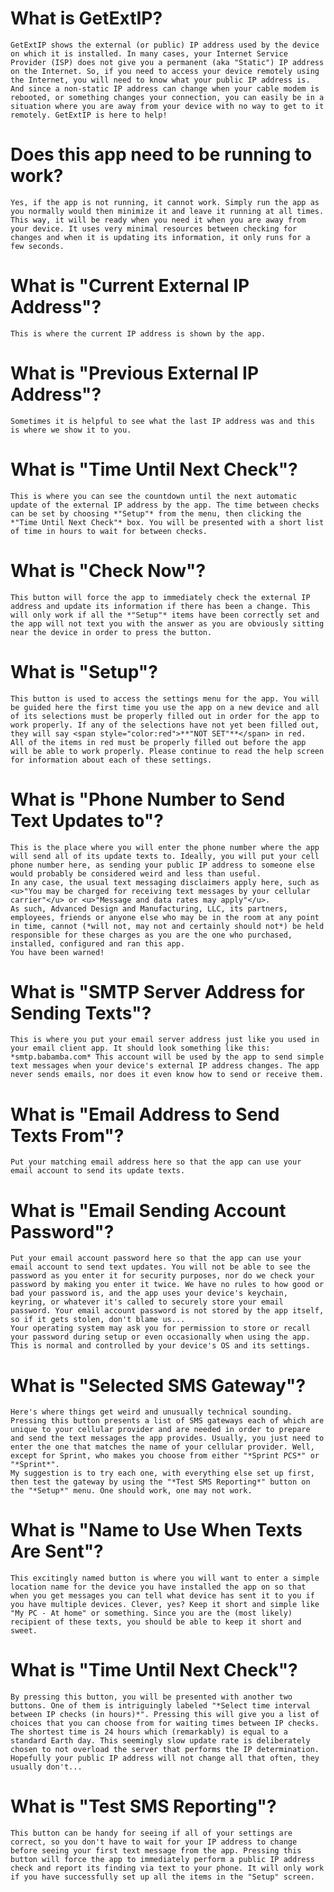 # What is GetExtIP?
	GetExtIP shows the external (or public) IP address used by the device on which it is installed. In many cases, your Internet Service Provider (ISP) does not give you a permanent (aka "Static") IP address on the Internet. So, if you need to access your device remotely using the Internet, you will need to know what your public IP address is. And since a non-static IP address can change when your cable modem is rebooted, or something changes your connection, you can easily be in a situation where you are away from your device with no way to get to it remotely. GetExtIP is here to help!

# Does this app need to be running to work?
	Yes, if the app is not running, it cannot work. Simply run the app as you normally would then minimize it and leave it running at all times. This way, it will be ready when you need it when you are away from your device. It uses very minimal resources between checking for changes and when it is updating its information, it only runs for a few seconds.

# What is "Current External IP Address"?
	This is where the current IP address is shown by the app.

# What is "Previous External IP Address"?
	Sometimes it is helpful to see what the last IP address was and this is where we show it to you.

# What is "Time Until Next Check"?
	This is where you can see the countdown until the next automatic update of the external IP address by the app. The time between checks can be set by choosing *"Setup"* from the menu, then clicking the *"Time Until Next Check"* box. You will be presented with a short list of time in hours to wait for between checks.

# What is "Check Now"?
	This button will force the app to immediately check the external IP address and update its information if there has been a change. This will only work if all the *"Setup"* items have been correctly set and the app will not text you with the answer as you are obviously sitting near the device in order to press the button.

# What is "Setup"?
	This button is used to access the settings menu for the app. You will be guided here the first time you use the app on a new device and all of its selections must be properly filled out in order for the app to work properly. If any of the selections have not yet been filled out, they will say <span style="color:red">**"NOT SET"**</span> in red.
	All of the items in red must be properly filled out before the app will be able to work properly. Please continue to read the help screen for information about each of these settings.

# What is "Phone Number to Send Text Updates to"?
	This is the place where you will enter the phone number where the app will send all of its update texts to. Ideally, you will put your cell phone number here, as sending your public IP address to someone else would probably be considered weird and less than useful.
	In any case, the usual text messaging disclaimers apply here, such as <u>"You may be charged for receiving text messages by your cellular carrier"</u> or <u>"Message and data rates may apply"</u>.
	As such, Advanced Design and Manufacturing, LLC, its partners, employees, friends or anyone else who may be in the room at any point in time, cannot (*will not, may not and certainly should not*) be held responsible for these charges as you are the one who purchased, installed, configured and ran this app.
	You have been warned!

# What is "SMTP Server Address for Sending Texts"?
	This is where you put your email server address just like you used in your email client app. It should look something like this: *smtp.babamba.com* This account will be used by the app to send simple text messages when your device's external IP address changes. The app never sends emails, nor does it even know how to send or receive them.

# What is "Email Address to Send Texts From"?
	Put your matching email address here so that the app can use your email account to send its update texts.

# What is "Email Sending Account Password"?
	Put your email account password here so that the app can use your email account to send text updates. You will not be able to see the password as you enter it for security purposes, nor do we check your password by making you enter it twice. We have no rules to how good or bad your password is, and the app uses your device's keychain, keyring, or whatever it's called to securely store your email password. Your email account password is not stored by the app itself, so if it gets stolen, don't blame us...
	Your operating system may ask you for permission to store or recall your password during setup or even occasionally when using the app. This is normal and controlled by your device's OS and its settings.

# What is "Selected SMS Gateway"?
	Here's where things get weird and unusually technical sounding. Pressing this button presents a list of SMS gateways each of which are unique to your cellular provider and are needed in order to prepare and send the text messages the app provides. Usually, you just need to enter the one that matches the name of your cellular provider. Well, except for Sprint, who makes you choose from either "*Sprint PCS*" or "*Sprint*".
	My suggestion is to try each one, with everything else set up first, then test the gateway by using the "*Test SMS Reporting*" button on the "*Setup*" menu. One should work, one may not work.

# What is "Name to Use When Texts Are Sent"?
	This excitingly named button is where you will want to enter a simple location name for the device you have installed the app on so that when you get messages you can tell what device has sent it to you if you have multiple devices. Clever, yes? Keep it short and simple like "My PC - At home" or something. Since you are the (most likely) recipient of these texts, you should be able to keep it short and sweet.

# What is "Time Until Next Check"?
	By pressing this button, you will be presented with another two buttons. One of them is intriguingly labeled "*Select time interval between IP checks (in hours)*". Pressing this will give you a list of choices that you can choose from for waiting times between IP checks. The shortest time is 24 hours which (remarkably) is equal to a standard Earth day. This seemingly slow update rate is deliberately chosen to not overload the server that performs the IP determination. Hopefully your public IP address will not change all that often, they usually don't...

# What is "Test SMS Reporting"?
	This button can be handy for seeing if all of your settings are correct, so you don't have to wait for your IP address to change before seeing your first text message from the app. Pressing this button will force the app to immediately perform a public IP address check and report its finding via text to your phone. It will only work if you have successfully set up all the items in the "Setup" screen.

